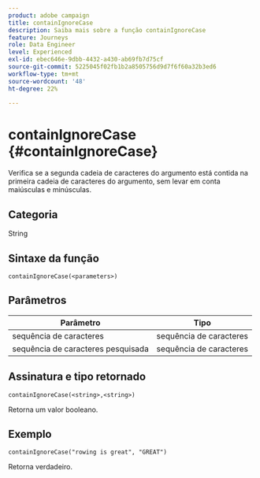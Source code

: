 ```yaml
---
product: adobe campaign
title: containIgnoreCase
description: Saiba mais sobre a função containIgnoreCase
feature: Journeys
role: Data Engineer
level: Experienced
exl-id: ebec646e-9dbb-4432-a430-ab69fb7d75cf
source-git-commit: 5225045f02fb1b2a8505756d9d7f6f60a32b3ed6
workflow-type: tm+mt
source-wordcount: '48'
ht-degree: 22%

---
```


# containIgnoreCase {#containIgnoreCase}

Verifica se a segunda cadeia de caracteres do argumento está contida na primeira cadeia de caracteres do argumento, sem levar em conta maiúsculas e minúsculas.

## Categoria

String

## Sintaxe da função

`containIgnoreCase(<parameters>)`

## Parâmetros

| Parâmetro | Tipo |
|-----------|------------------|
| sequência de caracteres | sequência de caracteres |
| sequência de caracteres pesquisada | sequência de caracteres |

## Assinatura e tipo retornado

`containIgnoreCase(<string>,<string>)`

Retorna um valor booleano.

## Exemplo

`containIgnoreCase("rowing is great", "GREAT")`

Retorna verdadeiro.
